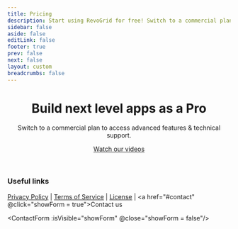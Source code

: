 ```yaml
---
title: Pricing
description: Start using RevoGrid for free! Switch to a commercial plan to access advanced features & technical support.
sidebar: false
aside: false
editLink: false
footer: true
prev: false
next: false
layout: custom
breadcrumbs: false
---
```


<script lang="ts" setup>

import { ref } from 'vue'
import ContactForm from './ContactForm.vue'
import Table from './FeaturesCompareTable.vue'

let showForm = ref(false) // isVisible
const plans = [
  {
    name: 'Free',

    link: '/guide/',
    buttonText: 'Get Started',
    buttonTheme: 'sponsor'
  },
  {
    name: 'Pro Lite',
    price: 12.5,
    pricePeriod: 'month',
    buttonText: 'Buy Now',
    link: 'https://buy.stripe.com/dR6cPS98V8Xn90IaEI',
  },
  {
    name: 'Pro Advanced',
    link: 'https://buy.stripe.com/aEUcPS0Cpb5v3Go149',
    price:  30,
    pricePeriod: 'month',
    buttonText: 'Buy Now',
    buttonTheme: 'alt',
    ai: true,
  },
];

const features = [
  {
    name: 'Group & Pivot',
    expanded: true,
    features: [
      { name: 'Tree Data', supported: ['Pro Lite', 'Pro Advanced'], nesting: 1, link: 'https://pro.rv-grid.com/guides/tree', video: '/video/tree-data.mp4' },
      { name: 'Master Detail', supported: ['Pro Lite', 'Pro Advanced'], nesting: 1, link: 'https://pro.rv-grid.com/guides/row-master', video: '/video/master-detail.mp4' },
      { name: 'Smart Data Auto Fill', supported: ['Pro Lite', 'Pro Advanced'], nesting: 1, link: 'https://pro.rv-grid.com/guides/autofill',
        video: '/video/autofill.mp4', },
      { name: 'Formula', supported: ['Pro Lite', 'Pro Advanced'], nesting: 1, link: 'https://pro.rv-grid.com/guides/formula-excel',
        video: '/video/formula.mp4', },
      { name: 'Pagination', supported: ['Pro Lite', 'Pro Advanced'], nesting: 1, link: 'https://pro.rv-grid.com/guides/pagination-remote', video: '/video/pagination.mp4', },
      { name: 'Audit Trail History', supported: ['Pro Lite', 'Pro Advanced'], nesting: 1, link: 'https://pro.rv-grid.com/features/history', video: '/video/history.mp4', },
      // { name: 'Pivoting', supported: ['Pro Advanced'], nesting: 1 },
      // { name: 'Aggregation', supported: ['Pro Lite', 'Pro Advanced'], nesting: 1 },
    ],
  },
  // {
  //   name: 'Accessories',
  //   expanded: false,
  //   features: [
  //     // { name: 'Filters Tools', supported: ['Pro Lite', 'Pro Advanced'], nesting: 1 },
  //     // { name: 'Status Bar', supported: ['Pro Advanced'], nesting: 1 },
  //   ],
  // },
  {
    name: 'Dynamic Cell Formats',
    expanded: true,
    features: [
      { name: 'Text Format', supported: ['Free', 'Pro Lite', 'Pro Advanced'], nesting: 1, link: 'https://rv-grid.com/guide/column/types#String' },
      { name: 'Checkbox Format', supported: ['Pro Lite', 'Pro Advanced'], nesting: 1, link: 'https://pro.rv-grid.com/guides/editor-checkbox' },
      { name: 'Large Text Format', supported: ['Pro Lite', 'Pro Advanced'], nesting: 1, link: 'https://pro.rv-grid.com/guides/editor-textarea' },
      { name: 'Number Format', supported: ['Free', 'Pro Lite', 'Pro Advanced'], nesting: 1, link: 'https://rv-grid.com/guide/column/types#Number' },
      { name: 'Date Format', supported: ['Free', 'Pro Lite', 'Pro Advanced'], nesting: 1, link: 'https://rv-grid.com/guide/column/types#Date' },
      { name: 'Selection Format', supported: ['Free', 'Pro Lite', 'Pro Advanced'], nesting: 1, link: 'https://rv-grid.com/guide/column/types#Select-Dropdown' },

      { name: 'Heat & Cool Maps', supported: ['Pro Lite', 'Pro Advanced'], nesting: 1, link: 'https://pro.rv-grid.com/guides/heatmap',
        "video": "/video/heatmap.mp4", },
        
      { name: 'Chart Format', video: '/video/renders.mp4', supported: ['Pro Lite', 'Pro Advanced'], nesting: 1, link: 'https://pro.rv-grid.com/guides/charts' },
      { 
        "name": "Progress Line", 
        "supported": ["Pro Lite", "Pro Advanced"], 
        "nesting": 2,
      },
      { 
        "name": "Progress Line with Value", 
        "supported": ["Pro Lite", "Pro Advanced"], 
        "nesting": 2,
      },
      { 
        "name": "Sparkline", 
        "supported": ["Pro Lite", "Pro Advanced"], 
        "nesting": 2,
      },
      { 
        "name": "Bar Chart", 
        "supported": ["Pro Lite", "Pro Advanced"], 
        "nesting": 2,
      },
      { 
        "name": "Timeline", 
        "supported": ["Pro Lite", "Pro Advanced"], 
        "nesting": 2,
      },
      { 
        "name": "Rating Star", 
        "supported": ["Pro Lite", "Pro Advanced"], 
        "nesting": 2,
      },
      { 
        "name": "Badge", 
        "supported": ["Pro Lite", "Pro Advanced"], 
        "nesting": 2,
      },
      { 
        "name": "Change", 
        "supported": ["Pro Lite", "Pro Advanced"], 
        "nesting": 2,
      },
      { 
        "name": "Thumbs", 
        "supported": ["Pro Lite", "Pro Advanced"], 
        "nesting": 2,
      },
      { 
        "name": "Pie Chart", 
        "supported": ["Pro Lite", "Pro Advanced"], 
        "nesting": 2,
      },
      
      // { name: 'Link Format', supported: ['Free', 'Pro Lite', 'Pro Advanced'], nesting: 1, link: 'https://rv-grid.com/guide/column/types#Link' },
      // { name: 'Email Format', supported: ['Pro Lite', 'Pro Advanced'], nesting: 1, link: 'https://pro.rv-grid.com/guides/editor-email' }
      // { name: 'Time Format', supported: ['Free', 'Pro Lite', 'Pro Advanced'], nesting: 1, link: 'https://rv-grid.com/guide/column/types#Time' },
      // { name: 'Percentage Format', supported: ['Free', 'Pro Lite', 'Pro Advanced'], nesting: 1, link: 'https://rv-grid.com/guide/column/types#Percentage' },
      // { name: 'Currency Format', supported: ['Free', 'Pro Lite', 'Pro Advanced'], nesting: 1, link: 'https://rv-grid.com/guide/column/types#Currency' },
      // { name: 'Image Format', supported: ['Free', 'Pro Lite', 'Pro Advanced'], nesting: 1, link: 'https://rv-grid.com/guide/column/types#Image' },
      // { name: 'Color Format', supported: ['Free', 'Pro Lite', 'Pro Advanced'], nesting: 1, link: 'https://rv-grid.com/guide/column/types#Color' },
    ]
  },
  // {
  //   name: 'Charting Features',
  //   expanded: true,
  //   features: [
  //   ],
  // },
  {
    name: 'Column Features',
    expanded: true,
    features: [
      // { name: 'Column Menu', supported: ['Pro Advanced'], nesting: 1 },
      // { name: 'Columns Tool Panel', supported: ['Pro Advanced'], nesting: 1 },
      { name: 'Column Spanning', supported: ['Pro Lite', 'Pro Advanced'], nesting: 1, link: 'https://pro.rv-grid.com/guides/cell-merge',
        video: '/video/merge.mp4', },
      { name: 'Column Selection', supported: ['Pro Lite', 'Pro Advanced'], nesting: 1, link: 'https://pro.rv-grid.com/guides/column-selection', video: '/video/column-selection.mp4', },
      { name: 'Column Type Icons', supported: ['Pro Lite', 'Pro Advanced'], nesting: 1, link: 'https://pro.rv-grid.com/demo/ecommerce' },
      { name: 'Column Header Summary', supported: ['Pro Lite', 'Pro Advanced'], nesting: 1, link: 'https://pro.rv-grid.com/demo/ecommerce' },
      { name: 'Column Stretching', supported: ['Pro Lite', 'Pro Advanced'], nesting: 1, link: 'https://pro.rv-grid.com/guides/column-stretch', video: '/video/column-stretch.mp4', },
      { name: 'Last Column Stretch', supported: ['Free', 'Pro Lite', 'Pro Advanced'], nesting: 1, link: 'https://rv-grid.com/guide/column/stretch' },
      { name: 'Column Groups', supported: ['Free', 'Pro Lite', 'Pro Advanced'], nesting: 1, link: 'https://rv-grid.com/guide/column/grouping' },
      { name: 'Column Resizing', supported: ['Free', 'Pro Lite', 'Pro Advanced'], nesting: 1, link: 'https://rv-grid.com/guide/column/resize' },
      { name: 'Column Autosizing', supported: ['Free', 'Pro Lite', 'Pro Advanced'], nesting: 1, link: 'https://rv-grid.com/guide/column/autosize' },
      { name: 'Column Ordering', supported: ['Free', 'Pro Lite', 'Pro Advanced'], nesting: 1, link: 'https://rv-grid.com/guide/column/order' },
      { name: 'Column Pinning', supported: ['Free', 'Pro Lite', 'Pro Advanced'], nesting: 1, link: 'https://rv-grid.com/guide/column/pin' },
    ],
  },
  {
    name: 'Row Features',
    expanded: true,
    features: [
      { name: 'Row Spanning', supported: ['Pro Lite', 'Pro Advanced'], nesting: 1, link: 'https://pro.rv-grid.com/guides/cell-merge',
        video: '/video/merge.mp4', },
      { name: 'Row Grouping', supported: ['Free', 'Pro Lite', 'Pro Advanced'], nesting: 1, link: 'https://rv-grid.com/guide/row/grouping' },
      { name: 'Row Grouping with drag to panel', supported: ['Pro Lite', 'Pro Advanced'], nesting: 2, link: 'https://pro.rv-grid.com/demo/ecommerce' },
      { name: 'Row Odd Plugin', supported: ['Pro Lite', 'Pro Advanced'], nesting: 1, link: 'https://pro.rv-grid.com/guides/row-odd', video: '/video/row-odd.mp4', },
      { name: 'Row Transpose', supported: ['Pro Lite', 'Pro Advanced'], nesting: 1, link: 'https://pro.rv-grid.com/guides/row-transpose', video: '/video/row-transpose.mp4', },
      { name: 'Row Height', supported: ['Free', 'Pro Lite', 'Pro Advanced'], nesting: 1, link: 'https://rv-grid.com/guide/row/height' },
      { name: 'Row Reordering', supported: ['Free', 'Pro Lite', 'Pro Advanced'], nesting: 1, link: 'https://rv-grid.com/guide/row/order' },
      { name: 'Multiple Row Reordering', supported: ['Pro Lite', 'Pro Advanced'], nesting: 2, link: 'https://pro.rv-grid.com/guides/row-advanced-drag-drop', video: '/video/drag-and-drop.mp4', },
      { name: 'Row Pinning', supported: ['Free', 'Pro Lite', 'Pro Advanced'], nesting: 1, link: 'https://rv-grid.com/guide/row/pin' },
    ],
  },
  {
    name: 'Selection Features',
    expanded: true,
      features: [
        { name: 'Row Selection and Check', supported: ['Pro Lite', 'Pro Advanced'], nesting: 1, link: 'https://pro.rv-grid.com/guides/row-select', video: '/video/row-selection.mp4', },
        { name: 'Cell Range Selection', supported: ['Free', 'Pro Lite', 'Pro Advanced'], nesting: 1 },
        { name: 'Fill Handle', supported: ['Free', 'Pro Lite', 'Pro Advanced'], nesting: 1 },
      ],
  },
  {
    name: 'Filtering Features',
    expanded: true,
    features: [
      { name: 'Header Filters', supported: ['Pro Lite', 'Pro Advanced'], nesting: 1, link: 'https://pro.rv-grid.com/guides/filter-header', video: '/video/filter-header.mp4', },
      { name: 'Quick Filter (Search)', supported: ['Pro Lite', 'Pro Advanced'], nesting: 1, link: 'https://pro.rv-grid.com/guides/filter-showcase' },
      { name: 'Slider Filter', supported: ['Pro Lite', 'Pro Advanced'], nesting: 1, link: 'https://pro.rv-grid.com/guides/filter-slider', video: '/video/filter-advance-slider.mp4', },
      { name: 'Selection Filter', supported: ['Pro Lite', 'Pro Advanced'], nesting: 1, link: 'https://pro.rv-grid.com/guides/filter-selection', video: '/video/filter-advance.mp4', },
      { name: 'Column Filters', supported: ['Free', 'Pro Lite', 'Pro Advanced'], nesting: 1, link: 'https://rv-grid.com/guide/filters' },
      { name: 'Multi Column Filters', supported: ['Free', 'Pro Lite', 'Pro Advanced'], nesting: 1, link: 'https://rv-grid.com/guide/filters' },
    ],
  },
  {
    name: 'Editing Features',
    expanded: true,
    features: [
      { name: 'Row Editing', supported: ['Pro Lite', 'Pro Advanced'], nesting: 1, link: 'https://pro.rv-grid.com/guides/editor-row' },
      { name: 'Validation', supported: ['Pro Lite', 'Pro Advanced'], nesting: 1, link: 'https://pro.rv-grid.com/guides/validate-basic', video: '/video/data-validation-input.mp4', },
      { name: 'Cell Tooltips', supported: ['Pro Lite', 'Pro Advanced'], nesting: 1, link: 'https://pro.rv-grid.com/guides/validate-basic', video: '/video/data-validation.mp4', },
      { name: 'Flashing Cells', supported: ['Pro Lite', 'Pro Advanced'], nesting: 1, link: 'https://pro.rv-grid.com/guides/cell-flash', video: '/video/cell-flash.mp4', },
      { name: 'Cell Editing', supported: ['Free', 'Pro Lite', 'Pro Advanced'], nesting: 1, link: 'https://rv-grid.com/guide/editing' },
    ],
  },
  {
    name: 'Import & Export',
    expanded: true,
    features: [
      { name: 'Excel Export', supported: ['Pro Lite', 'Pro Advanced'], nesting: 1, link: 'https://pro.rv-grid.com/guides/excel-export', video: '/video/excel-export.mp4', },
      { name: 'Drag & Drop Import', supported: ['Pro Lite', 'Pro Advanced'], nesting: 1, link: 'https://pro.rv-grid.com/guides/excel-export' },
      { name: 'Clipboard Operations', supported: ['Free', 'Pro Lite', 'Pro Advanced'], nesting: 1, link: 'https://rv-grid.com/guide/clipboard' },
      { name: 'Clipboard JSON', supported: ['Pro Lite', 'Pro Advanced'], nesting: 2, link: 'https://pro.rv-grid.com/guides/clipboard-json', video: '/video/clipboard.mp4', },
      { name: 'CSV Export', supported: ['Free', 'Pro Lite', 'Pro Advanced'], nesting: 1, link: 'https://rv-grid.com/guide/export.plugin' },
    ],
  },
  {
    name: 'Rendering Features',
    expanded: true,
    features: [
      { name: 'Column Virtualization', supported: ['Free', 'Pro Lite', 'Pro Advanced'], nesting: 1, link: 'https://rv-grid.com/guide/viewports' },
      { name: 'Row Virtualization', supported: ['Free', 'Pro Lite', 'Pro Advanced'], nesting: 1, link: 'https://rv-grid.com/guide/viewports' },
    ],
  },
  {
    name: 'Support',
    expanded: true,
    features: [
      { name: 'AI Agent Support', supported: ['Pro Advanced'], nesting: 1, link: 'https://rv-grid.com/pro/ai' },
      { name: 'Support via GitHub', supported: ['Pro Advanced'], nesting: 1 },
      { name: 'Support via Email', supported: ['Pro Advanced'], nesting: 1 },
    ]
  },
  {
    name: 'Miscellaneous',
    expanded: true,
    features: [
      { name: 'Event Manager', supported: ['Pro Lite', 'Pro Advanced'], nesting: 1, link: 'https://pro.rv-grid.com/guides/event-manager-explanation' },
      { name: 'Context Menu', supported: ['Pro Lite', 'Pro Advanced'], nesting: 1, video: '/video/row-heading.mp4', },
      { name: 'Accessibility', supported: ['Free', 'Pro Lite', 'Pro Advanced'], nesting: 1 },
      { name: 'Localization', supported: ['Free', 'Pro Lite', 'Pro Advanced'], nesting: 1 },
    ],
  },
]
</script>

<div style="text-align: center">

<Badge type="tip" text="Pricing" />

# Build next level apps as a Pro

Switch to a commercial plan to access advanced features & technical support.

[Watch our videos](./videos)

</div>

<Table  :plans="plans" :features="features" />

<br />

### Useful links

[Privacy Policy](./policies/privacy) | [Terms of Service](./policies/terms) | [License](./policies/license) | <a href="#contact" @click="showForm = true">Contact us</a>

<ContactForm :isVisible="showForm" @close="showForm = false"/>

<br />

<!--@include: ./_frequent-questions.md -->
